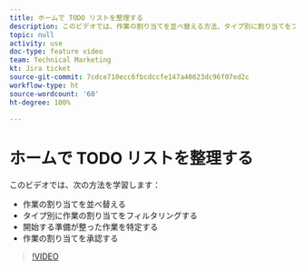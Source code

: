 ```yaml
---
title: ホームで TODO リストを整理する
description: このビデオでは、作業の割り当てを並べ替える方法、タイプ別に割り当てをフィルタリングする方法、開始する準備が整った作業を特定する方法、および作業の割り当てを承認する方法について説明します。
topic: null
activity: use
doc-type: feature video
team: Technical Marketing
kt: Jira ticket
source-git-commit: 7cdce710ecc6fbcdccfe147a40623dc96f07ed2c
workflow-type: ht
source-wordcount: '60'
ht-degree: 100%

---
```


# ホームで TODO リストを整理する

このビデオでは、次の方法を学習します：

* 作業の割り当てを並べ替える
* タイプ別に作業の割り当てをフィルタリングする
* 開始する準備が整った作業を特定する
* 作業の割り当てを承認する

>[!VIDEO](https://video.tv.adobe.com/v/335099/?quality=12)
